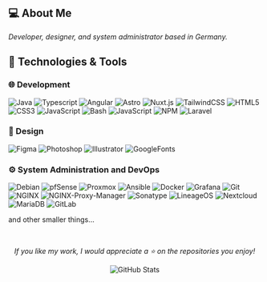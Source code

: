 ## 💻 About Me
*Developer, designer, and system administrator based in Germany.*

## 🌊 Technologies & Tools
### 🌐 Development
![Java](https://img.shields.io/badge/Java-1B1F23?style=for-the-badge&logo=IntelliJ-IDEA&logoColor=58A6FF)
![Typescript](https://img.shields.io/badge/Typescript-1B1F23?style=for-the-badge&logo=Typescript&logoColor=58A6FF)
![Angular](https://img.shields.io/badge/angular-1B1F23?style=for-the-badge&logo=angular&logoColor=58A6FF)
![Astro](https://img.shields.io/badge/astro-1B1F23?style=for-the-badge&logo=astro&logoColor=58A6FF)
![Nuxt.js](https://img.shields.io/badge/Nuxt.js-1B1F23?style=for-the-badge&logo=nuxt.js&logoColor=58A6FF)
![TailwindCSS](https://img.shields.io/badge/Tailwind_CSS-1B1F23?style=for-the-badge&logo=tailwind-css&logoColor=58A6FF)
![HTML5](https://img.shields.io/badge/HTML5-1B1F23?style=for-the-badge&logo=html5&logoColor=58A6FF)
![CSS3](https://img.shields.io/badge/CSS3-1B1F23?style=for-the-badge&logo=css3&logoColor=58A6FF)
![JavaScript](https://img.shields.io/badge/JavaScript-1B1F23?style=for-the-badge&logo=javascript&logoColor=58A6FF)
![Bash](https://img.shields.io/badge/Bash-1B1F23?style=for-the-badge&logo=linux&logoColor=58A6FF)
![JavaScript](https://img.shields.io/badge/JavaScript-1B1F23?style=for-the-badge&logo=javascript&logoColor=58A6FF)
![NPM](https://img.shields.io/badge/NPM-1B1F23?style=for-the-badge&logo=NPM&logoColor=58A6FF)
![Laravel](https://img.shields.io/badge/Laravel-1B1F23?style=for-the-badge&logo=Laravel&logoColor=58A6FF)

### 👀 Design
![Figma](https://img.shields.io/badge/Figma-1B1F23?style=for-the-badge&logo=Figma&logoColor=58A6FF)
![Photoshop](https://img.shields.io/badge/Photoshop-1B1F23?style=for-the-badge&logo=Adobe-Photoshop&logoColor=58A6FF)
![Illustrator](https://img.shields.io/badge/Illustrator-1B1F23?style=for-the-badge&logo=Adobe-Illustrator&logoColor=58A6FF)
![GoogleFonts](https://img.shields.io/badge/GoogleFonts-1B1F23?style=for-the-badge&logo=Google-Fonts&logoColor=58A6FF)

### ⚙️ System Administration and DevOps
![Debian](https://img.shields.io/badge/Debian-1B1F23?style=for-the-badge&logo=debian&logoColor=58A6FF)
![pfSense](https://img.shields.io/badge/pfSense-1B1F23?style=for-the-badge&logoColor=58A6FF&logo=fireship)
![Proxmox](https://img.shields.io/badge/Proxmox-1B1F23?style=for-the-badge&logo=proxmox&logoColor=58A6FF)
![Ansible](https://img.shields.io/badge/Ansible-1B1F23?style=for-the-badge&logo=ansible&logoColor=58A6FF)
![Docker](https://img.shields.io/badge/Docker-1B1F23?style=for-the-badge&logo=docker&logoColor=58A6FF)
![Grafana](https://img.shields.io/badge/Grafana-1B1F23?style=for-the-badge&logo=grafana&logoColor=58A6FF)
![Git](https://img.shields.io/badge/GIT-1B1F23?style=for-the-badge&logo=Git&logoColor=58A6FF)
![NGINX](https://img.shields.io/badge/NGINX-1B1F23?style=for-the-badge&logo=nginx&logoColor=58A6FF)
![NGINX-Proxy-Manager](https://img.shields.io/badge/REVPROXY-1B1F23?style=for-the-badge&logo=Nginx-Proxy-Manager&logoColor=58A6FF)
![Sonatype](https://img.shields.io/badge/Sonatype-1B1F23?style=for-the-badge&logo=sonatype&logoColor=58A6FF)
![LineageOS](https://img.shields.io/badge/LineageOS-1B1F23?style=for-the-badge&logo=lineageos&logoColor=58A6FF)
![Nextcloud](https://img.shields.io/badge/Nextcloud-1B1F23?style=for-the-badge&logo=nextcloud&logoColor=58A6FF)
![MariaDB](https://img.shields.io/badge/MariaDB-1B1F23?style=for-the-badge&logo=MariaDB&logoColor=58A6FF)
![GitLab](https://img.shields.io/badge/GitLab-1B1F23?style=for-the-badge&logo=GitLab&logoColor=58A6FF)
<p>and other smaller things...</p>

<br/>

<div align="center">

*If you like my work, I would appreciate a ⭐ on the repositories you enjoy!*

  <img src="https://github-readme-stats.vercel.app/api?username=L50N&include_all_commits=true&count_private=true&show_icons=true&line_height=20&title_color=58A6FF&icon_color=58A6FF&text_color=58A6FF&bg_color=0D1117" alt="GitHub Stats"/>

</div>
